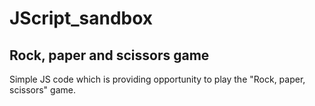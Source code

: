 # JScript_sandbox
## Rock, paper and scissors game
Simple JS code which is providing opportunity to play the "Rock, paper, scissors" game.

